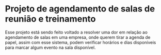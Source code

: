 <h1>Projeto de agendamento de salas de reunião e treinamento</h1>

<p>Esse projeto está sendo feito voltado a resolver uma dor em relação ao agendamento de salas em uma empresa, onde querem tirar a agenda de papel, assim com esse sistema, podem verificar horários e dias disponíveis para marcar algum evento na sala disponível.</p>
